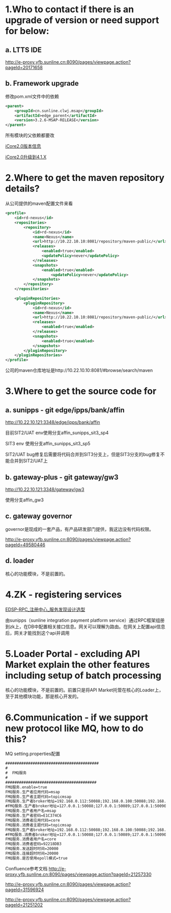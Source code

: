 # 1.Who to contact if there is an upgrade of version or need support for below: 
## a. LTTS IDE
http://e-proxy.yfb.sunline.cn:8090/pages/viewpage.action?pageId=20171658
## b. Framework upgrade
修改pom.xml文件中的依赖
```xml
<parent>
    <groupId>cn.sunline.clwj.msap</groupId>
    <artifactId>edge_parent</artifactId>
    <version>3.2.6-MSAP-RELEASE</version>
</parent>
```
所有模块的父依赖都要改

[iCore2.0版本信息](http://e-proxy.yfb.sunline.cn:8090/pages/viewpage.action?pageId=31596924#id-9.4MSAP%E5%BA%94%E7%94%A8%E5%B9%B3%E5%8F%B0%E5%8F%91%E5%B8%83-3.2.6-MSAP-RELEASE%EF%BC%88%E4%B8%8E%E4%B8%8A%E4%B8%80%E7%89%88%E6%9C%AC%E4%B8%80%E8%87%B4%EF%BC%8C%E5%BA%94%E8%AF%A5%E5%B1%9E%E4%BA%8E%E5%8F%91%E5%B8%83%E9%87%8D%E5%A4%8D%E9%97%AE%E9%A2%98%EF%BC%89)

[iCore2.0升级到4.1.X](http://e-proxy.yfb.sunline.cn:8090/pages/viewpage.action?pageId=45255711)


# 2.Where to get the maven repository details?
从公司提供的maven配置文件来看
```xml
<profile>
    <id>rd-nexus</id>
    <repositories>
        <repository>
            <id>rd-nexus</id>
            <name>Nexus</name>
            <url>http://10.22.10.10:8081/repository/maven-public/</url>
            <releases>
                <enabled>true</enabled>
                <updatePolicy>never</updatePolicy>
            </releases>
            <snapshots>
                <enabled>true</enabled>
                    <updatePolicy>never</updatePolicy>
            </snapshots>
        </repository>
    </repositories>
    
    <pluginRepositories>
        <pluginRepository>
            <id>rd-nexus</id>
            <name>Nexus</name>
            <url>http://10.22.10.10:8081/repository/maven-public/</url>
            <releases>
                <enabled>true</enabled>
            </releases>
            <snapshots>
                <enabled>true</enabled>
            </snapshots>
        </pluginRepository>
    </pluginRepositories>
</profile>  
```

公司的maven仓库地址是http://10.22.10.10:8081/#browse/search/maven

# 3.Where to get the source code for
## a. sunipps - git edge/ipps/bank/affin
http://10.22.10.121:3348/edge/ipps/bank/affin

目前SIT2/UAT env使用分支affin_sunipps_sit3_sp4

SIT3 env 使用分支affin_sunipps_sit3_sp5

SIT2/UAT bug修复后需要将代码合并到SIT3分支上，但是SIT3分支的bug修复不能合并到SIT2/UAT上

## b. gateway-plus - git gateway/gw3
http://10.22.10.121:3348/gateway/gw3

使用分支affin_gw3

## c. gateway governor
governor是现成的一套产品，有产品研发部门提供，我这边没有代码权限。

http://e-proxy.yfb.sunline.cn:8090/pages/viewpage.action?pageId=49580446

## d. loader
核心的功能模块，不是前置的。


# 4.ZK - registering services 
[EDSP-RPC_注册中心_服务发现设计选型](http://e-proxy.yfb.sunline.cn:8090/pages/viewpage.action?pageId=49599359)

由sunipps（sunline integration payment platform service）通过RPC框架组册到zk上，在DB中配置相关接口信息。网关可以理解为路由。在网关上配置api信息后，网关才能找到这个api并调用


# 5.Loader Portal - excluding API Market explain the other features including setup of batch processing
核心的功能模块，不是前置的。前置只是将API Market托管在核心的Loader上，至于其他模块功能，那是核心开发的。

# 6.Communication - if we support new protocol like MQ, how to do this?
MQ setting.properties配置
```xml
#########################################
#
#  FMQ服务
#
########################################
FMQ服务.enable=true
FMQ服务.生产者应用代码=msap
FMQ服务.生产者主题代码=topicmsap
FMQ服务.生产者broker地址=192.168.0.112:50088;192.168.0.108:50088;192.168.0.213:50088;192.168.0.68:50088
#FMQ服务.生产者broker地址=127.0.0.1:50088;127.0.0.1:50089;127.0.0.1:50090;127.0.0.1:50091
FMQ服务.生产者用户名=msap
FMQ服务.生产者密码=E1C374C6
FMQ服务.消费者应用代码=core
FMQ服务.消费者主题代码=topicmsap
FMQ服务.生产者broker地址=192.168.0.112:50088;192.168.0.108:50088;192.168.0.213:50088;192.168.0.68:50088
#FMQ服务.消费者broker地址=127.0.0.1:50088;127.0.0.1:50089;127.0.0.1:50090;127.0.0.1:50091
FMQ服务.消费者用户名=core
FMQ服务.消费者密码=92218DB3
FMQ服务.发送超时时间=20000
FMQ服务.连接超时时间=20000
FMQ服务.是否使用epoll模式=true
```


Confluence参考文档
http://e-proxy.yfb.sunline.cn:8090/pages/viewpage.action?pageId=21257330

http://e-proxy.yfb.sunline.cn:8090/pages/viewpage.action?pageId=31596924

http://e-proxy.yfb.sunline.cn:8090/pages/viewpage.action?pageId=21251202